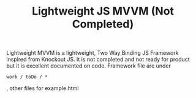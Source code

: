 <p align="center">
    <h1 align="center">
        Lightweight JS MVVM (Not Completed)
    </h1>
    <br>
</p>

Lightweight MVVM is a lightweight, Two Way Binding JS Framework inspired from Knockout JS. It is not completed and not ready for product but it is excellent documented on code. Framework file are under 
````
work / toDo / *
````
, other files for example.html